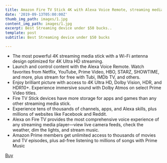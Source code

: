 ```yaml
---
title: Amazon Fire TV Stick 4K with Alexa Voice Remote, streaming media player
date: '2019-09-13T05:00:00Z'
thumb_img_path: images/1.jpg
content_img_path: images/1.jpg
excerpt: Best Streaming device under $50 bucks..
template: post
subtitle: Best Streaming device under $50 bucks

---
```

* The most powerful 4K streaming media stick with a Wi-Fi antenna design optimized for 4K Ultra HD streaming.
* Launch and control content with the Alexa Voice Remote. Watch favorites from Netflix, YouTube, Prime Video, HBO, STARZ, SHOWTIME, and more, plus stream for free with Tubi, IMDb TV, and others.
* Enjoy brilliant picture with access to 4K Ultra HD, Dolby Vision, HDR, and HDR10+. Experience immersive sound with Dolby Atmos on select Prime Video titles.
* Fire TV Stick devices have more storage for apps and games than any other streaming media stick.
* Experience tens of thousands of channels, apps, and Alexa skills, plus millions of websites like Facebook and Reddit.
* Alexa on Fire TV provides the most comprehensive voice experience of any streaming media player—view live camera feeds, check the weather, dim the lights, and stream music.
* Amazon Prime members get unlimited access to thousands of movies and TV episodes, plus ad-free listening to millions of songs with Prime Music

[Buy](https://amzn.to/2ZVHvoh "Buy")